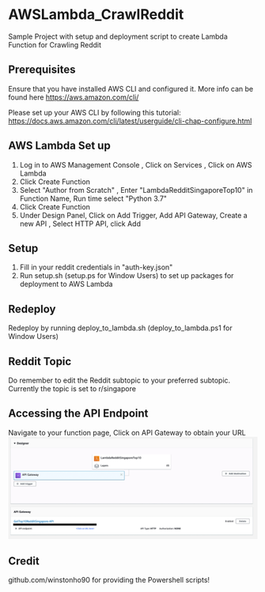 # AWSLambda_CrawlReddit
 Sample Project with setup and deployment script to create Lambda Function for Crawling Reddit

## Prerequisites
Ensure that you have installed AWS CLI and configured it. More info can be found here https://aws.amazon.com/cli/ 

Please set up your AWS CLI by following this tutorial: https://docs.aws.amazon.com/cli/latest/userguide/cli-chap-configure.html 

## AWS Lambda Set up
1. Log in to AWS Management Console , Click on Services , Click on AWS Lambda
2. Click Create Function
3. Select "Author from Scratch" , Enter "LambdaRedditSingaporeTop10" in Function Name, Run time select "Python 3.7"
4. Click Create Function
5. Under Design Panel, Click on Add Trigger, Add API Gateway, Create a new API , Select HTTP API, click Add

## Setup
1. Fill in your reddit credentials in "auth-key.json"
2. Run setup.sh (setup.ps for Window Users) to set up packages for deployment to AWS Lambda

## Redeploy
Redeploy by running deploy_to_lambda.sh (deploy_to_lambda.ps1 for Window Users)

## Reddit Topic
Do remember to edit the Reddit subtopic to your preferred subtopic. Currently the topic is set to r/singapore

## Accessing the API Endpoint
Navigate to your function page, Click on API Gateway to obtain your URL
![alt text](/images/API_Gateway_SS.jpg "AWS Lambda function page screenshot")

## Credit
github.com/winstonho90 for providing the Powershell scripts!